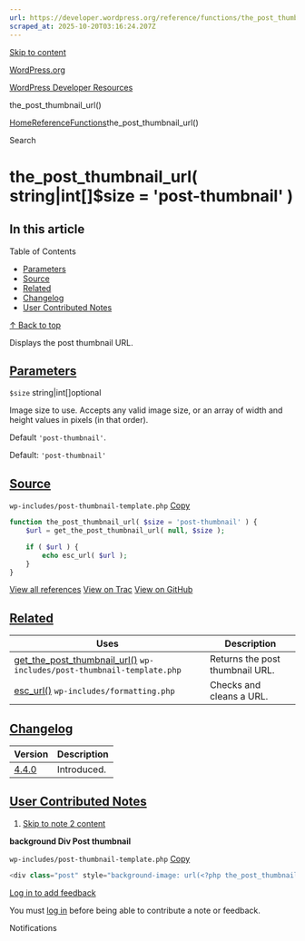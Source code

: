 ```yaml
---
url: https://developer.wordpress.org/reference/functions/the_post_thumbnail_url
scraped_at: 2025-10-20T03:16:24.207Z
---
```


[Skip to content](https://developer.wordpress.org/reference/functions/the_post_thumbnail_url/#wp--skip-link--target)

[WordPress.org](https://wordpress.org/)

[WordPress Developer Resources](https://developer.wordpress.org/)

the\_post\_thumbnail\_url()


[Home](https://developer.wordpress.org/)[Reference](https://developer.wordpress.org/reference/)[Functions](https://developer.wordpress.org/reference/functions/)the\_post\_thumbnail\_url()

Search

# the\_post\_thumbnail\_url( string\|int\[\]$size = 'post-thumbnail' )

## In this article

Table of Contents

- [Parameters](https://developer.wordpress.org/reference/functions/the_post_thumbnail_url/#parameters)
- [Source](https://developer.wordpress.org/reference/functions/the_post_thumbnail_url/#source)
- [Related](https://developer.wordpress.org/reference/functions/the_post_thumbnail_url/#related)
- [Changelog](https://developer.wordpress.org/reference/functions/the_post_thumbnail_url/#changelog)
- [User Contributed Notes](https://developer.wordpress.org/reference/functions/the_post_thumbnail_url/#user-contributed-notes)

[↑ Back to top](https://developer.wordpress.org/reference/functions/the_post_thumbnail_url/#wp--skip-link--target)

Displays the post thumbnail URL.

## [Parameters](https://developer.wordpress.org/reference/functions/the_post_thumbnail_url/\#parameters)

`$size` string\|int\[\]optional

Image size to use. Accepts any valid image size, or an array of width and height values in pixels (in that order).

Default `'post-thumbnail'`.

Default: `'post-thumbnail'`

## [Source](https://developer.wordpress.org/reference/functions/the_post_thumbnail_url/\#source)

`wp-includes/post-thumbnail-template.php`
[Copy](https://developer.wordpress.org/reference/functions/the_post_thumbnail_url/#)

```php
function the_post_thumbnail_url( $size = 'post-thumbnail' ) {
	$url = get_the_post_thumbnail_url( null, $size );

	if ( $url ) {
		echo esc_url( $url );
	}
}

```

[View all references](https://developer.wordpress.org/reference/files/wp-includes/post-thumbnail-template.php/) [View on Trac](https://core.trac.wordpress.org/browser/tags/6.8.3/src/wp-includes/post-thumbnail-template.php#L281) [View on GitHub](https://github.com/WordPress/wordpress-develop/blob/6.8.3/src/wp-includes/post-thumbnail-template.php#L281-L287)

## [Related](https://developer.wordpress.org/reference/functions/the_post_thumbnail_url/\#related)

| Uses | Description |
| --- | --- |
| [get\_the\_post\_thumbnail\_url()](https://developer.wordpress.org/reference/functions/get_the_post_thumbnail_url/) `wp-includes/post-thumbnail-template.php` | Returns the post thumbnail URL. |
| [esc\_url()](https://developer.wordpress.org/reference/functions/esc_url/) `wp-includes/formatting.php` | Checks and cleans a URL. |

## [Changelog](https://developer.wordpress.org/reference/functions/the_post_thumbnail_url/\#changelog)

| Version | Description |
| --- | --- |
| [4.4.0](https://developer.wordpress.org/reference/since/4.4.0/) | Introduced. |

## [User Contributed Notes](https://developer.wordpress.org/reference/functions/the_post_thumbnail_url/\#user-contributed-notes)

1. [Skip to note 2 content](https://developer.wordpress.org/reference/functions/the_post_thumbnail_url/#comment-content-3629)



**background Div Post thumbnail**





`wp-includes/post-thumbnail-template.php`
[Copy](https://developer.wordpress.org/reference/functions/the_post_thumbnail_url/#)




```php
<div class="post" style="background-image: url(<?php the_post_thumbnail_url(); ?>)"></div>
```







[Log in to add feedback](https://login.wordpress.org/?redirect_to=https%3A%2F%2Fdeveloper.wordpress.org%2Freference%2Ffunctions%2Fthe_post_thumbnail_url%2F%3Freplytocom%3D3629%23feedback-editor-3629)


You must [log in](https://login.wordpress.org/?redirect_to=https%3A%2F%2Fdeveloper.wordpress.org%2Freference%2Ffunctions%2Fthe_post_thumbnail_url%2F) before being able to contribute a note or feedback.

Notifications